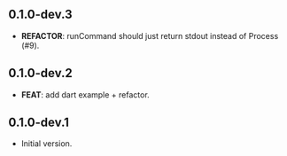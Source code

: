 ## 0.1.0-dev.3

 - **REFACTOR**: runCommand should just return stdout instead of Process (#9).

## 0.1.0-dev.2

 - **FEAT**: add dart example + refactor.

## 0.1.0-dev.1

- Initial version.
